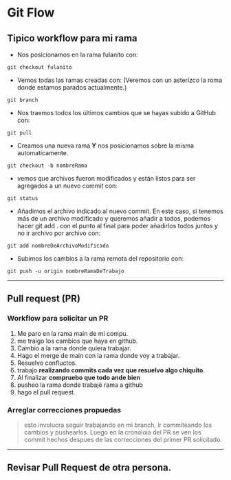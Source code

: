 # Git Flow


## Tipico workflow para mi rama
* Nos posicionamos en la rama fulanito con:
```
git checkout fulanito
```


* Vemos todas las ramas creadas con: (Veremos con un asterizco la roma donde estamos parados actualmente.)
```
git branch
```


* Nos traemos todos los últimos cambios que se hayas subido a GitHub con:
```
git pull
```

* Creamos una nueva rama **Y** nos posicionamos sobre la misma automaticamente. 
```
git checkout -b nombreRama
```

* vemos que archivos fueron modificados y están listos para ser
agregados a un nuevo commit con: 
```
git status
```
* Añadimos el archivo indicado al
nuevo commit. En este caso, si tenemos más de un archivo modificado y
queremos añadir a todos, podemos hacer git add . con el punto al final
para poder añadirlos todos juntos y no ir archivo por archivo con:
```
git add nombreDeArchivoModificado
```
* Subimos los cambios a la
rama remota del repositorio con: 
```
git push -u origin nombreRamaDeTrabajo
```


---
## Pull request (PR)

### Workflow para solicitar un PR

1. Me paro en la rama main de mi compu.
2. me traigo los cambios que haya en github.
3. Cambio a la rama donde quiera trabajar.
4. Hago el merge de main con la rama donde voy a trabajar.
5. Resuelvo confluctos.
6. trabajo **realizando commits cada vez que resuelvo algo chiquito**.
7. Al finalizar **compruebo que todo ande bien**
8. pusheo la rama donde trabajé rama a github
9. hago el pull request.


### Arreglar correcciones propuedas 
> esto involucra seguir trabajando en mi branch, ir commiteando los cambios y pushearlos. Luego en la cronoloía del PR se ven los commit hechos despues de las correcciones del primer PR solicitado.
---
## Revisar Pull Request de otra persona.

```

```